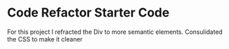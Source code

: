 
# Code Refactor Starter Code
For this project I refracted the Div to more semantic elements.
Consulidated the CSS to make it cleaner 